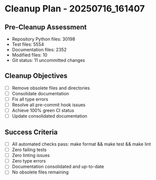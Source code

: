 # Cleanup Plan - 20250716_161407

## Pre-Cleanup Assessment
- Repository Python files: 30198
- Test files: 5554
- Documentation files: 2352
- Modified files: 10
- Git status: 11 uncommitted changes

## Cleanup Objectives
- [ ] Remove obsolete files and directories
- [ ] Consolidate documentation
- [ ] Fix all type errors
- [ ] Resolve all pre-commit hook issues
- [ ] Achieve 100% green CI status
- [ ] Update consolidated documentation

## Success Criteria
- [ ] All automated checks pass: make format && make test && make lint
- [ ] Zero failing tests
- [ ] Zero linting issues
- [ ] Zero type errors
- [ ] Documentation consolidated and up-to-date
- [ ] No obsolete files remaining

